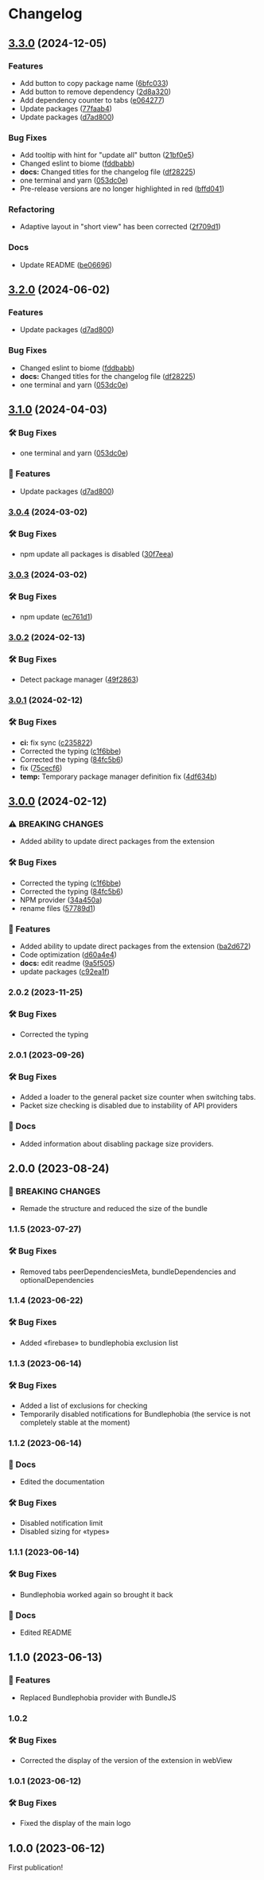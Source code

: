 # Changelog

## [3.3.0](https://github.com/Pilaton/vscode-npm-lens-support/compare/v3.0.4...v3.3.0) (2024-12-05)

### Features

- Add button to copy package name ([6bfc033](https://github.com/Pilaton/vscode-npm-lens-support/commit/6bfc033ecf042ed8f13bd49a16acebca36723a32))
- Add button to remove dependency ([2d8a320](https://github.com/Pilaton/vscode-npm-lens-support/commit/2d8a3202f817c54c43651727a971a310e4499df1))
- Add dependency counter to tabs ([e064277](https://github.com/Pilaton/vscode-npm-lens-support/commit/e0642773cd9c6f54616d08267049f70d08f8e43a))
- Update packages ([77faab4](https://github.com/Pilaton/vscode-npm-lens-support/commit/77faab422fe6aef3c369ac8aef7e43326680d620))
- Update packages ([d7ad800](https://github.com/Pilaton/vscode-npm-lens-support/commit/d7ad800cb0af8f6a3b389902927848210ed3ee14))

### Bug Fixes

- Add tooltip with hint for "update all" button ([21bf0e5](https://github.com/Pilaton/vscode-npm-lens-support/commit/21bf0e5b7ec4f105d03c4adfe15435d43202b719))
- Changed eslint to biome ([fddbabb](https://github.com/Pilaton/vscode-npm-lens-support/commit/fddbabb69fa597746a0f8cc9e0d854ef5a9c677a))
- **docs:** Changed titles for the changelog file ([df28225](https://github.com/Pilaton/vscode-npm-lens-support/commit/df28225a6bd79c73a2c4b1f20aceabf73a259d29))
- one terminal and yarn ([053dc0e](https://github.com/Pilaton/vscode-npm-lens-support/commit/053dc0e2d4649de1e2b6faf8a2dfba2b5d773cd3))
- Pre-release versions are no longer highlighted in red ([bffd041](https://github.com/Pilaton/vscode-npm-lens-support/commit/bffd041a1a33bc714001d94dc4e341b40bd9de5d))

### Refactoring

- Adaptive layout in "short view" has been corrected ([2f709d1](https://github.com/Pilaton/vscode-npm-lens-support/commit/2f709d1690a95c479732a4d9093e16bd282f91b2))

### Docs

- Update README ([be06696](https://github.com/Pilaton/vscode-npm-lens-support/commit/be066967b03caa8d3f7cad6b97e149ba4f79abc5))

## [3.2.0](https://github.com/Pilaton/vscode-npm-lens-support/compare/v3.0.4...v3.2.0) (2024-06-02)

### Features

- Update packages ([d7ad800](https://github.com/Pilaton/vscode-npm-lens-support/commit/d7ad800cb0af8f6a3b389902927848210ed3ee14))

### Bug Fixes

- Changed eslint to biome ([fddbabb](https://github.com/Pilaton/vscode-npm-lens-support/commit/fddbabb69fa597746a0f8cc9e0d854ef5a9c677a))
- **docs:** Changed titles for the changelog file ([df28225](https://github.com/Pilaton/vscode-npm-lens-support/commit/df28225a6bd79c73a2c4b1f20aceabf73a259d29))
- one terminal and yarn ([053dc0e](https://github.com/Pilaton/vscode-npm-lens-support/commit/053dc0e2d4649de1e2b6faf8a2dfba2b5d773cd3))

## [3.1.0](https://github.com/Pilaton/vscode-npm-lens-support/compare/v3.0.4...v3.1.0) (2024-04-03)

### 🛠️ Bug Fixes

- one terminal and yarn ([053dc0e](https://github.com/Pilaton/vscode-npm-lens-support/commit/053dc0e2d4649de1e2b6faf8a2dfba2b5d773cd3))

### 🎉 Features

- Update packages ([d7ad800](https://github.com/Pilaton/vscode-npm-lens-support/commit/d7ad800cb0af8f6a3b389902927848210ed3ee14))

### [3.0.4](https://github.com/Pilaton/vscode-npm-lens-support/compare/v2.0.1...v3.0.4) (2024-03-02)

### 🛠️ Bug Fixes

- npm update all packages is disabled ([30f7eea](https://github.com/Pilaton/vscode-npm-lens-support/commit/30f7eea1fc2867da25d695b3713f335c0f04b67d))

### [3.0.3](https://github.com/Pilaton/vscode-npm-lens-support/compare/v2.0.1...v3.0.3) (2024-03-02)

### 🛠️ Bug Fixes

- npm update ([ec761d1](https://github.com/Pilaton/vscode-npm-lens-support/commit/ec761d1f2fadad29b6803567613b0ab41b3fbcfa))

### [3.0.2](https://github.com/Pilaton/vscode-npm-lens-support/compare/v2.0.1...v3.0.2) (2024-02-13)

### 🛠️ Bug Fixes

- Detect package manager ([49f2863](https://github.com/Pilaton/vscode-npm-lens-support/commit/49f2863776e5fafb0857b8f14007a74700cdcd72))

### [3.0.1](https://github.com/Pilaton/vscode-npm-lens-support/compare/v2.0.1...v3.0.1) (2024-02-12)

### 🛠️ Bug Fixes

- **ci:** fix sync ([c235822](https://github.com/Pilaton/vscode-npm-lens-support/commit/c235822ff99277b37db163b958a91ba14fcd8776))
- Corrected the typing ([c1f6bbe](https://github.com/Pilaton/vscode-npm-lens-support/commit/c1f6bbe062276f32c903bd288e064cfd80640a25))
- Corrected the typing ([84fc5b6](https://github.com/Pilaton/vscode-npm-lens-support/commit/84fc5b6ce3198ed355ed022583b4f34d8da47f06))
- fix ([75cecf6](https://github.com/Pilaton/vscode-npm-lens-support/commit/75cecf6fe20cde2a52c43ce723246eb946b19810))
- **temp:** Temporary package manager definition fix ([4df634b](https://github.com/Pilaton/vscode-npm-lens-support/commit/4df634b199b34dae230aecd3d94b62552de3d4b8))

## [3.0.0](https://github.com/Pilaton/vscode-npm-lens-support/compare/v2.0.1...v3.0.0) (2024-02-12)

### ⚠ BREAKING CHANGES

- Added ability to update direct packages from the extension

### 🛠️ Bug Fixes

- Corrected the typing ([c1f6bbe](https://github.com/Pilaton/vscode-npm-lens-support/commit/c1f6bbe062276f32c903bd288e064cfd80640a25))
- Corrected the typing ([84fc5b6](https://github.com/Pilaton/vscode-npm-lens-support/commit/84fc5b6ce3198ed355ed022583b4f34d8da47f06))
- NPM provider ([34a450a](https://github.com/Pilaton/vscode-npm-lens-support/commit/34a450a5c9797a18ea03b418b87097a07867b2b6))
- rename files ([57789d1](https://github.com/Pilaton/vscode-npm-lens-support/commit/57789d18f0008560984da3a78adfc69471ef4870))

### 🎉 Features

- Added ability to update direct packages from the extension ([ba2d672](https://github.com/Pilaton/vscode-npm-lens-support/commit/ba2d6724cb8c9b135e1b5a736b79d36611be0a0b))
- Code optimization ([d60a4e4](https://github.com/Pilaton/vscode-npm-lens-support/commit/d60a4e41dc37c2e505e2b33dc70c26be824a30ad))
- **docs:** edit readme ([9a5f505](https://github.com/Pilaton/vscode-npm-lens-support/commit/9a5f505f04ecafc2cbb516f3aa3de60cad656710))
- update packages ([c92ea1f](https://github.com/Pilaton/vscode-npm-lens-support/commit/c92ea1ff534d96ec8b7456c8915312342b91102b))

### 2.0.2 (2023-11-25)

### 🛠️ Bug Fixes

- Corrected the typing

### 2.0.1 (2023-09-26)

### 🛠️ Bug Fixes

- Added a loader to the general packet size counter when switching tabs.
- Packet size checking is disabled due to instability of API providers

### 📝 Docs

- Added information about disabling package size providers.

## 2.0.0 (2023-08-24)

### 🎉 BREAKING CHANGES

- Remade the structure and reduced the size of the bundle

### 1.1.5 (2023-07-27)

### 🛠️ Bug Fixes

- Removed tabs peerDependenciesMeta, bundleDependencies and optionalDependencies

### 1.1.4 (2023-06-22)

### 🛠️ Bug Fixes

- Added «firebase» to bundlephobia exclusion list

### 1.1.3 (2023-06-14)

### 🛠️ Bug Fixes

- Added a list of exclusions for checking
- Temporarily disabled notifications for Bundlephobia (the service is not completely stable at the moment)

### 1.1.2 (2023-06-14)

### 📝 Docs

- Edited the documentation

### 🛠️ Bug Fixes

- Disabled notification limit
- Disabled sizing for «types»

### 1.1.1 (2023-06-14)

### 🛠️ Bug Fixes

- Bundlephobia worked again so brought it back

### 📝 Docs

- Edited README

## 1.1.0 (2023-06-13)

### 🎉 Features

- Replaced Bundlephobia provider with BundleJS

### 1.0.2

### 🛠️ Bug Fixes

- Corrected the display of the version of the extension in webView

### 1.0.1 (2023-06-12)

### 🛠️ Bug Fixes

- Fixed the display of the main logo

## 1.0.0 (2023-06-12)

First publication!
